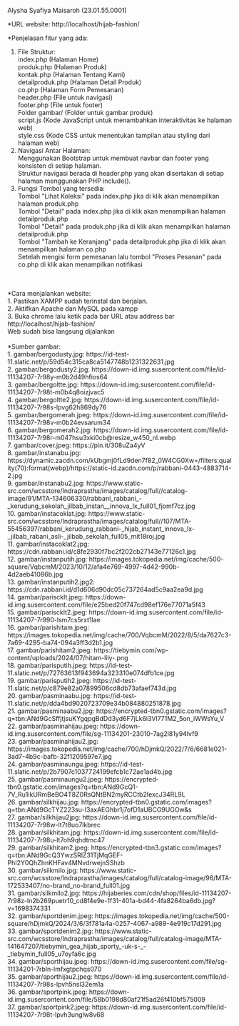 Alysha Syafiya Maisaroh (23.01.55.0001)

*URL website: http://localhost/hijab-fashion/

*Penjelasan fitur yang ada:
1. File Struktur:
    <br />index.php (Halaman Home)
    <br />produk.php (Halaman Produk)
    <br />kontak.php (Halaman Tentang Kami)
    <br />detailproduk.php (Halaman Detail Produk)
    <br />co.php (Halaman Form Pemesanan)
    <br />header.php (File untuk navigasi)
    <br />footer.php (File untuk footer)
    <br />Folder gambar/ (Folder untuk gambar produk)
    <br />script.js (Kode JavaScript untuk menambahkan interaktivitas ke halaman web)
    <br />style.css (Kode CSS untuk menentukan tampilan atau styling dari halaman web)
    <br />
3. Navigasi Antar Halaman:
    <br />Menggunakan Bootstrap untuk membuat navbar dan footer yang konsisten di setiap halaman.
    <br />Struktur navigasi berada di header.php yang akan disertakan di setiap halaman menggunakan PHP include().
    <br />
4. Fungsi Tombol yang tersedia:
    <br />Tombol "Lihat Koleksi" pada index.php jika di klik akan menampilkan halaman produk.php
    <br />Tombol "Detail" pada index.php jika di klik akan menampilkan halaman detailproduk.php
    <br />Tombol "Detail" pada produk.php jika di klik akan menampilkan halaman detailproduk.php
    <br />Tombol "Tambah ke Keranjang" pada detailproduk.php jika di klik akan menampilkan halaman co.php
    <br />Setelah mengisi form pemesanan lalu tombol "Proses Pesanan" pada co.php di klik akan menampilkan notifikasi
 <br />
  <br />
*Cara menjalankan website:
 <br />1. Pastikan XAMPP sudah terinstal dan berjalan.
 <br />2. Aktifkan Apache dan MySQL pada xampp
 <br />3. Buka chrome lalu ketik pada bar URL atau address bar http://localhost/hijab-fashion/
 <br />Web sudah bisa langsung dijalankan
 <br />
<br />
*Sumber gambar:
 <br />1. gambar/bergodusty.jpg: https://id-test-11.slatic.net/p/59d54c315ca8ca5147748b1231322631.jpg
 <br />2. gambar/bergodusty2.jpg: https://down-id.img.susercontent.com/file/id-11134207-7r98y-m0b2d49hfios64
 <br />3. gambar/bergoltte.jpg: https://down-id.img.susercontent.com/file/id-11134207-7r98t-m0b4q8oizjvac5
 <br />4. gambar/bergoltte2.jpg: https://down-id.img.susercontent.com/file/id-11134207-7r98s-lpvg62h869dy76
 <br />5. gambar/bergomerah.jpeg: https://down-id.img.susercontent.com/file/id-11134207-7r98v-m0b24evsarum34
 <br />6. gambar/bergomerah2.jpg: https://down-id.img.susercontent.com/file/id-11134207-7r98r-m047hsu3xki0cb@resize_w450_nl.webp
 <br />7. gambar/cover.jpeg: https://pin.it/308uZa4yV
 <br />8. gambar/instanabu.jpg: https://dynamic.zacdn.com/kUbgmj0fLd9den7f82_0W4CG0Xw=/filters:quality(70):format(webp)/https://static-id.zacdn.com/p/rabbani-0443-4883714-2.jpg
 <br />9. gambar/instanabu2.jpg: https://www.static-src.com/wcsstore/Indraprastha/images/catalog/full//catalog-image/91/MTA-134606330/rabbani_rabbani_-_kerudung_sekolah_jilbab_instan__innova_lx_full01_fjomf7cz.jpg
 <br />10. gambar/instacoklat.jpg: https://www.static-src.com/wcsstore/Indraprastha/images/catalog/full//107/MTA-55456397/rabbani_kerudung_rabbani-_hijab_instant_innova_lx-_jilbab_rabani_asli-_jilbab_sekolah_full05_mit18roj.jpg
 <br />11. gambar/instacoklat2.jpg: https://cdn.rabbani.id/c8fe2930f7bc2f202cb27143e77126c1.jpg
 <br />12. gambar/instanputih.jpg: https://images.tokopedia.net/img/cache/500-square/VqbcmM/2023/10/12/afa4e769-4997-4d42-990b-4d2aeb41086b.jpg
 <br />13. gambar/instanputih2.jpg2: https://cdn.rabbani.id/d1d606d90dc05c737264ad5c9aa2ea9d.jpg
 <br />14. gambar/pariscklt.jpeg: https://down-id.img.susercontent.com/file/e25bed20f747cd98ef176e77071a5f43
 <br />15. gambar/pariscklt2.jpeg: https://down-id.img.susercontent.com/file/id-11134207-7r990-lsm7cs5rxt1lae 
 <br />16. gambar/parishitam.jpeg: https://images.tokopedia.net/img/cache/700/VqbcmM/2022/8/5/da7627c3-7a69-4295-ba74-094a3ff3d2b1.jpg
 <br />17. gambar/parishitam2.jpeg: https://tiebymin.com/wp-content/uploads/2024/07/hitam-lily-.png
 <br />18. gambar/parisputih.jpeg: https://id-test-11.slatic.net/p/72763613f943694a323310e074dfb1ce.jpg
 <br />19. gambar/parisputih2.jpeg: https://id-test-11.slatic.net/p/c879e82a07899506cd8db73afaef743d.jpg
 <br />20. gambar/pasminaabu.jpg: https://id-test-11.slatic.net/p/dda4bd9020723709e34b084880251878.jpg
 <br />21. gambar/pasminaabu2.jpg: https://encrypted-tbn0.gstatic.com/images?q=tbn:ANd9GcSffjtjsuKYgqpgBdDd3yd6F7jLk6i3Vl771M2_5on_iWWsYu_V
 <br />22. gambar/pasminahijau.jpeg: https://down-id.img.susercontent.com/file/sg-11134201-23010-7ag2l81y94lvf9
 <br />23. gambar/pasminahijau2.jpg: https://images.tokopedia.net/img/cache/700/hDjmkQ/2022/7/6/6681e021-3ad7-4b9c-bafb-32f1209597e7.jpg
 <br />24. gambar/pasminaungu.jpeg: https://id-test-11.slatic.net/p/2b7907c1037724199efcb1c72ae1ad4b.jpg
 <br />25. gambar/pasminaungu2.jpeg: https://encrypted-tbn0.gstatic.com/images?q=tbn:ANd9GcQ1-7V_Ru1ikURmBeBO4T8Z0RsQNtBN2myRCCtb2IexcJ34RL9L
 <br />26. gambar/silkhijau.jpg: https://encrypted-tbn0.gstatic.com/images?q=tbn:ANd9GcTYZ223su-I3axAEGhbr1j7ofD1aUBCG9UGOw&s
 <br />27. gambar/silkhijau2jpg: https://down-id.img.susercontent.com/file/id-11134207-7r98w-lt7t8uo7lkbrec
 <br />28. gambar/silkhitam.jpg: https://down-id.img.susercontent.com/file/id-11134207-7r98u-lt7oh9qhdtmc47
 <br />29. gambar/silkhitam2.jpeg: https://encrypted-tbn3.gstatic.com/images?q=tbn:ANd9GcQ3YwzSRlZ31TjMqGEF-PhI2Y0QhZhnKHFav4MNvdrwejnSShzb
 <br />30. gambar/silkmilo.jpg: https://www.static-src.com/wcsstore/Indraprastha/images/catalog/full/catalog-image/96/MTA-172533407/no-brand_no-brand_full01.jpg
 <br />31. gambar/silkmilo2.jpg: https://hijaberies.com/cdn/shop/files/id-11134207-7r98z-ln2b269puetr10_cd8f4e9e-1f31-401a-bd44-4fa8264ba6db.jpg?v=1698374331
 <br />32. gambar/sportdenim.jpeg: https://images.tokopedia.net/img/cache/500-square/hDjmkQ/2024/3/6/3f781a4a-0257-4067-a989-4e919c17d291.jpg
 <br />33. gambar/sportdenim2.jpg: https://www.static-src.com/wcsstore/Indraprastha/images/catalog/full/catalog-image/MTA-141647207/tiebymin_gea_hijab_sporty_-uk-s-_-_tiebymin_full05_u7oyfa6c.jpg
 <br />34. gambar/sporthijau.jpeg: https://down-id.img.susercontent.com/file/sg-11134201-7rbln-lmfxgtpchqs070
 <br />35. gambar/sporthijau2.jpeg: https://down-id.img.susercontent.com/file/id-11134207-7r98s-lpvh5nsl32em1a
 <br />36. gambar/sportpink.jpeg: https://down-id.img.susercontent.com/file/58b0198d80af21f5ad26f410bf575009
 <br />37. gambar/sportpink2.jpeg: https://down-id.img.susercontent.com/file/id-11134207-7r98t-lpvh3unglw8v68
